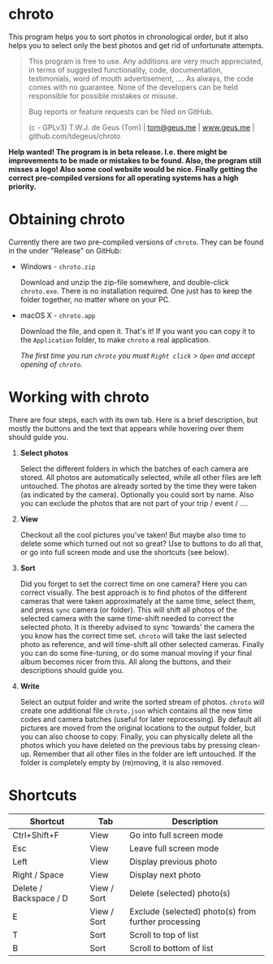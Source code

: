# chroto

This program helps you to sort photos in chronological order, but it also helps you to select only the best photos and get rid of unfortunate attempts.

>   This program is free to use. Any additions are very much appreciated, in terms of suggested functionality, code, documentation, testimonials, word of mouth advertisement, .... As always, the code comes with no guarantee. None of the developers can be held responsible for possible mistakes or misuse.
>   
>   Bug reports or feature requests can be filed on GitHub.
>   
>   (c - GPLv3) T.W.J. de Geus (Tom) | tom@geus.me | www.geus.me | github.com/tdegeus/chroto

**Help wanted! The program is in beta release. I.e. there might be improvements to be made or mistakes to be found. Also, the program still misses a logo! Also some cool website would be nice. Finally getting the correct pre-compiled versions for all operating systems has a high priority.**

# Obtaining chroto

Currently there are two pre-compiled versions of `chroto`. They can be found in the under "Release" on GitHub:

*   Windows - `chroto.zip`
    
    Download and unzip the zip-file somewhere, and double-click `chroto.exe`. There is no installation required. One just has to keep the folder together, no matter where on your PC.

*   macOS X - `chroto.app`

    Download the file, and open it. That's it! If you want you can copy it to the `Application` folder, to make `chroto` a real application. 

    *The first time you run `chroto` you must `Right click` > `Open` and accept opening of `chroto`.*

# Working with chroto

There are four steps, each with its own tab. Here is a brief description, but mostly the buttons and the text that appears while hovering over them should guide you.

1.  **Select photos** 
    
    Select the different folders in which the batches of each camera are stored. All photos are automatically selected, while all other files are left untouched. The photos are already sorted by the time they were taken (as indicated by the camera). Optionally you could sort by name. Also you can exclude the photos that are not part of your trip / event / .... 

2.  **View**

    Checkout all the cool pictures you've taken! But maybe also time to delete some which turned out not so great? Use to buttons to do all that, or go into full screen mode and use the shortcuts (see below).

3.  **Sort**

    Did you forget to set the correct time on one camera? Here you can correct visually. The best approach is to find photos of the different cameras that were taken approximately at the same time, select them, and press `sync` camera (or folder). This will shift all photos of the selected camera with the same time-shift needed to correct the selected photo. It is thereby advised to sync 'towards' the camera the you know has the correct time set. `chroto` will take the last selected photo as reference, and will time-shift all other selected cameras. Finally you can do some fine-tuning, or do some manual moving if your final album becomes nicer from this. All along the buttons, and their descriptions should guide you.

4.  **Write**

    Select an output folder and write the sorted stream of photos. `chroto` will create one additional file `chroto.json` which contains all the new time codes and camera batches (useful for later reprocessing). By default all pictures are moved from the original locations to the output folder, but you can also choose to copy. Finally, you can physically delete all the photos which you have deleted on the previous tabs by pressing clean-up. Remember that all other files in the folder are left untouched. If the folder is completely empty by (re)moving, it is also removed.

# Shortcuts

| Shortcut               | Tab         | Description                                         |
| ---------------------- | ----------- | --------------------------------------------------- |                                        
| Ctrl+Shift+F           | View        | Go into full screen mode                            |                                                  
| Esc                    | View        | Leave full screen mode                              |                                                
| Left                   | View        | Display previous photo                              |                                                
| Right / Space          | View        | Display next photo                                  |                                            
| Delete / Backspace / D | View / Sort | Delete (selected) photo(s)                          |                                                    
| E                      | View / Sort | Exclude (selected) photo(s) from further processing |                                                                             
| T                      | Sort        | Scroll to top of list                               |                                               
| B                      | Sort        | Scroll to bottom of list                            |                                                  
